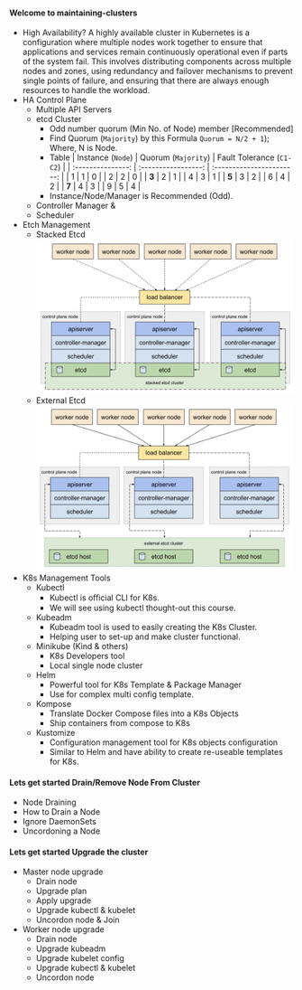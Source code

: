 #### Welcome to maintaining-clusters
- High Availability?
  A highly available cluster in Kubernetes is a configuration where multiple nodes work together to ensure that applications and services remain continuously operational even if parts of the system fail. This involves distributing components across multiple nodes and zones, using redundancy and failover mechanisms to prevent single points of failure, and ensuring that there are always enough resources to handle the workload.
- HA Control Plane
  - Multiple API Servers
  - etcd Cluster 
    - Odd number quorum (Min No. of Node) member [Recommended]
    - Find Quorum (`Majority`) by this Formula `Quorum = N/2 + 1`); Where, N is Node.
    - Table 
      | Instance (`Node`) | Quorum (`Majority`) | Fault Tolerance (`C1-C2`) |
      | :---------------: | :-----------------: | :-----------------------: |
      |         1         |          1          |             0             |
      |         2         |          2          |             0             |
      |       **3**       |          2          |             1             |
      |         4         |          3          |             1             |
      |       **5**       |          3          |             2             |
      |         6         |          4          |             2             |
      |       **7**       |          4          |             3             |
      |         9         |          5          |             4             |
    - Instance/Node/Manager is Recommended (Odd).
  - Controller Manager &
  - Scheduler
- Etch Management
  - Stacked Etcd
    ![Stacked Etcd](/img/high-availability/stacked-etch.png)
  - External Etcd
    ![External Etcd](/img/high-availability/external-etcd.png)
- K8s Management Tools
  - Kubectl
    - Kubectl is oﬃcial CLI for K8s.
    - We will see using kubectl thought-out this course.
  - Kubeadm
    - Kubeadm tool is used to easily creating the K8s Cluster.
    - Helping user to set-up and make cluster functional.
  - Minikube (Kind & others)
    - K8s Developers tool
    - Local single node cluster
  - Helm
    - Powerful tool for K8s Template & Package Manager
    - Use for complex multi config template.
  - Kompose
    - Translate Docker Compose files into a K8s Objects
    - Ship containers from compose to K8s
  - Kustomize
    - Configuration management tool for K8s objects configuration
    - Similar to Helm and have ability to create re-useable templates for K8s.

#### Lets get started Drain/Remove Node From Cluster
- Node Draining
- How to Drain a Node
- Ignore DaemonSets
- Uncordoning a Node

#### Lets get started Upgrade the cluster
- Master node upgrade
  - Drain node
  - Upgrade plan
  - Apply upgrade
  - Upgrade kubectl & kubelet
  - Uncordon node & Join
- Worker node upgrade
  - Drain node
  - Upgrade kubeadm
  - Upgrade kubelet config
  - Upgrade kubectl & kubelet
  - Uncordon node
